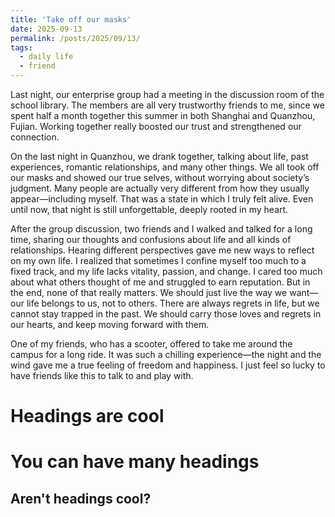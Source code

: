 ```yaml
---
title: 'Take off our masks'
date: 2025-09-13
permalink: /posts/2025/09/13/
tags:
  - daily life
  - friend
---
```


Last night, our enterprise group had a meeting in the discussion room of the school library.
The members are all very trustworthy friends to me, since we spent half a month together this summer in both Shanghai and Quanzhou, Fujian.
Working together really boosted our trust and strengthened our connection.

On the last night in Quanzhou, we drank together, talking about life, past experiences, romantic relationships, and many other things.
We all took off our masks and showed our true selves, without worrying about society’s judgment.
Many people are actually very different from how they usually appear—including myself.
That was a state in which I truly felt alive.
Even until now, that night is still unforgettable, deeply rooted in my heart.

After the group discussion, two friends and I walked and talked for a long time, sharing our thoughts and confusions about life and all kinds of relationships.
Hearing different perspectives gave me new ways to reflect on my own life.
I realized that sometimes I confine myself too much to a fixed track, and my life lacks vitality, passion, and change.
I cared too much about what others thought of me and struggled to earn reputation.
But in the end, none of that really matters.
We should just live the way we want—our life belongs to us, not to others.
There are always regrets in life, but we cannot stay trapped in the past.
We should carry those loves and regrets in our hearts, and keep moving forward with them.

One of my friends, who has a scooter, offered to take me around the campus for a long ride.
It was such a chilling experience—the night and the wind gave me a true feeling of freedom and happiness.
I just feel so lucky to have friends like this to talk to and play with.


Headings are cool
======

You can have many headings
======

Aren't headings cool?
------